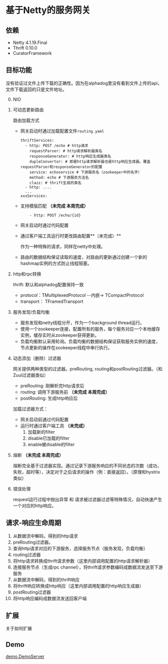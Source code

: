 # 基于Netty的服务网关

## 依赖
* Netty 4.1.19.Final
* Thrift 0.10.0
* CuratorFramework

## 目标功能

没有验证过文件上传下载的正确性。因为在alphadog里没有看到文件上传的api，文件下载返回的只是文件地址。

0. NIO

1. 可动态更新路由

	路由加载方式
	* 网关启动时通过加载配置文件`routing.yaml`
		
		```
		thriftServices:
  		  - http: POST /echo # http请求
	    	requestParser: # http请求解析器类名
    		responseGenerator: # http响应生成器类名
    		dupleConvertor: # 即是http请求解析器也是http响应生成器。覆盖requestParser和responseGenerator的配置
    		service: echoservice # 下游服务名（zookeeper中的名字）
		    method: echo # 下游服务方法名
		    clazz: # thrift生成的类名
		  - http: ....
		  ...
		xxxServices:

		```
	* 支持模版匹配 **（未完成 本周完成）**
		```
			- http: POST /echo/{id}
		```
	* 网关启动时通过代码配置
	* 通过客户端工具运行时更改路由配置**（未完成）**
	
		作为一种特殊的请求，同样在netty中处理。
	* 路由的数据结构保证读取的速度，对路由的更新通过创建一个新的hashmap实例的方式防止线程阻塞。

2. http和rpc转换

	thrift: 默认和alphadog配置保持一致
	* protocol：TMultiplexedProtocol --内嵌-> TCompactProtocol
	* transport： TFramedTransport
	
3. 服务发现/负载均衡

	* 服务发现和netty线程分开，作为一个background thread运行。
	* 使用一个zookeeper连接，配置所有的服务，每个服务对应一个本地缓存实例，缓存实时从zookeeper获得更新。
	* 负载均衡默认采用轮询。负载均衡的数据结构保证获取服务实例的速度，节点更新的操作在zookeeper线程中串行执行。

4. 动态添加（删除）过滤器
	
	网关提供两种类型的过滤器。preRouting, routing和postRouting过滤器。（和Zuul过滤器类似）
	* preRouting: 刚解析完http请求后
	* routing: 调用下游服务前  **（未完成 本周完成）**
	* postRouting: 生成http响应后
	
	加载过滤器方式：
	* 网关启动前通过代码配置
	* 运行时通过客户端工具  **（未完成）**
		1. 加载新的filter
		2. disable已加载的filter
		3. enable被disable的filter
	
5. 熔断 **（未完成 本周完成）**
	
	熔断完全基于过滤器实现。通过记录下游服务响应的不同状态的次数（成功，失败，超时等），决定对于之后请求的操作（例：直接返回）。（原理和hystrix类似）

6. 错误处理
	
	request运行过程中抛出异常 和 请求被过滤器过滤等特殊情况，自动快速产生一个对应的http响应。

## 请求-响应生命周期
1. 从数据流中解码，得到的http请求
2. preRouting过滤器。
3. 查询http请求对应的下游服务，选择服务节点（服务发现，负载均衡）
4. routing过滤器
5. 将http请求转换成thrift请求参数（这里内部调用配置的http请求解析器）
6. 连接服务节点（生成rpc channel），将thrift请求参数编码成数据流发送至下游服务
7. 从数据流中解码，得到的thrift响应
8. 将thrift响应转换成http响应（这里内部调用配置的http响应生成器）
9. postRouting过滤器
10. 将http响应编码成数据流发送回客户端

<!--
1. **请求路由和服务发现** 接受客户端http请求，通过配置好的路由信息启动路由，找到http请求定义`HttpRequestDef`在路由中找到对应的下游服务信息`RpcInvokerDef`：rpc协议，服务名，方法名，数据转换器。 然后通过服务发现获取服务地址等其他信息，创建`RpcInvoker`实例。
2. **Http请求转换成RPC参数** 这个部分由业务逻辑决定，继承 `FullHttpRequestParser` 实现无状态的转换器。在`HttpParamConvertor`中被调用。
3. **连接下游服务，创建RPC channel** `RpcInvoker.connectAsync()`
4. **序列化RPC请求** `ThriftEncoder`
5. **反序列化RPC响应** `ThriftDecoder
6. **写回Http channel**  `RpcFinalHandler`
7. **RPC结果转换成Http响应** 这个部分也有业务逻辑决定，继承`FullHttpResponseGenerator` 实现，在`ResultHttpConvertor`中被调用。-->

## 扩展
关于如何扩展
## Demo
[demo.DemoServer](./src/main/java/demo/DemoServer.java)


<!--## 运行
1. 启动`examples.thrift_service.ThriftEchoServer` 端口hardcode为9090
2. 启动`sgw.NettyGatewayServer`  默认绑定8080端口，目前service discovery是hardcode的，直接会连接到localhosst:9090
3. http客户端POST http://localhost:8080/aaa 请求体附上一端字符串string
4. http响应体："This is return result: " + string

-->
